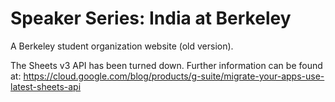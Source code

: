 # Speaker Series: India at Berkeley

A Berkeley student organization website (old version).

The Sheets v3 API has been turned down. Further information can be found at: https://cloud.google.com/blog/products/g-suite/migrate-your-apps-use-latest-sheets-api
